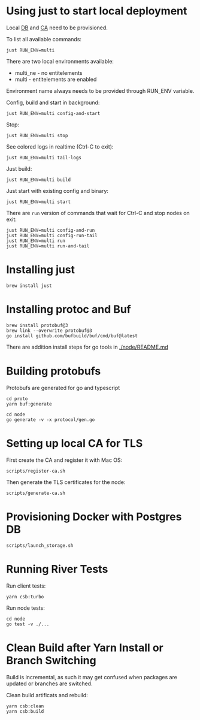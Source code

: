 # Using just to start local deployment

Local [DB](#provisioning-docker-with-postgres-db) and [CA](#setting-up-local-ca-for-tls) need to be provisioned.

To list all available commands:

    just RUN_ENV=multi

There are two local environments available:

- multi_ne - no entitelements
- multi - entitelements are enabled

Environment name always needs to be provided through RUN_ENV variable.

Config, build and start in background:

    just RUN_ENV=multi config-and-start

Stop:

    just RUN_ENV=multi stop

See colored logs in realtime (Ctrl-C to exit):

    just RUN_ENV=multi tail-logs

Just build:

    just RUN_ENV=multi build

Just start with existing config and binary:

    just RUN_ENV=multi start

There are `run` version of commands that wait for Ctrl-C and stop nodes on exit:

    just RUN_ENV=multi config-and-run
    just RUN_ENV=multi config-run-tail
    just RUN_ENV=multi run
    just RUN_ENV=multi run-and-tail

# Installing just

    brew install just

# Installing protoc and Buf

    brew install protobuf@3
    brew link --overwrite protobuf@3
    go install github.com/bufbuild/buf/cmd/buf@latest

There are addition install steps for go tools in [./node/README.md](./node/README.md)

# Building protobufs

Protobufs are generated for go and typescript

    cd proto
    yarn buf:generate

    cd node
    go generate -v -x protocol/gen.go

# Setting up local CA for TLS

First create the CA and register it with Mac OS:

    scripts/register-ca.sh

Then generate the TLS certificates for the node:

    scripts/generate-ca.sh

# Provisioning Docker with Postgres DB

    scripts/launch_storage.sh

# Running River Tests

Run client tests:

    yarn csb:turbo

Run node tests:

    cd node
    go test -v ./...

# Clean Build after Yarn Install or Branch Switching

Build is incremental, as such it may get confused when packages are updated or branches are switched.

Clean build artificats and rebuild:

    yarn csb:clean
    yarn csb:build
